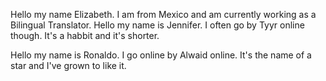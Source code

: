 Hello my name Elizabeth. I am from Mexico and am currently working as a Bilingual Translator.
Hello my name is Jennifer. I often go by Tyyr online though. It's a habbit and it's shorter.

Hello my name is Ronaldo. I go online by Alwaid online. It's the name of a star and I've grown to like it.
